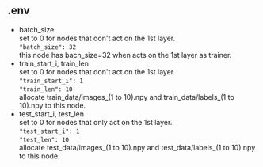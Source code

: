 ## .env
- batch_size  
set to 0 for nodes that don't act on the 1st layer.  
```"batch_size": 32```  
this node has bach_size=32 when acts on the 1st layer as trainer.  
- train_start_i, train_len  
set to 0 for nodes that don't act on the 1st layer.  
```"train_start_i": 1```  
```"train_len": 10```  
allocate train_data/images_(1 to 10).npy and train_data/labels_(1 to 10).npy to this node.  
- test_start_i, test_len  
set to 0 for nodes that only act on the 1st layer.  
```"test_start_i": 1```  
```"test_len": 10```  
allocate test_data/images_(1 to 10).npy and test_data/labels_(1 to 10).npy to this node.  
